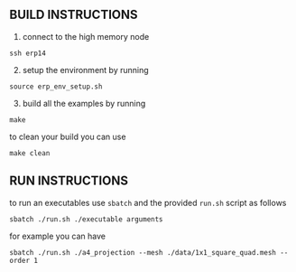 ## BUILD INSTRUCTIONS

1. connect to the high memory node

```
ssh erp14
```

2. setup the environment by running

```
source erp_env_setup.sh
```

3. build all the examples by running

```
make
```

to clean your build you can use
```
make clean
```

## RUN INSTRUCTIONS

to run an executables use `sbatch` and the provided `run.sh` script as follows

```
sbatch ./run.sh ./executable arguments
```

for example you can have

```
sbatch ./run.sh ./a4_projection --mesh ./data/1x1_square_quad.mesh --order 1
```
